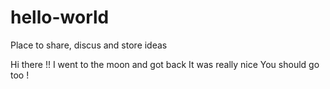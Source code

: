 # hello-world
Place to share, discus and store ideas

Hi there !!
I went to the moon and got back
It was really nice 
You should go too !
